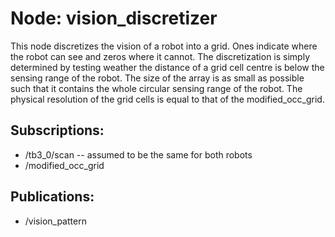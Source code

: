 
# Node: vision_discretizer

This node discretizes the vision of a robot into a grid. Ones indicate where the robot can see and zeros where it cannot. The discretization is simply determined by testing weather the distance of a grid cell centre is below the sensing range of the robot. The size of the array is as small as possible such that it contains the whole circular sensing range of the robot. The physical resolution of the grid cells is equal to that of the modified_occ_grid.

## Subscriptions:
- /tb3_0/scan --  assumed to be the same for both robots
- /modified_occ_grid

## Publications:
- /vision_pattern

